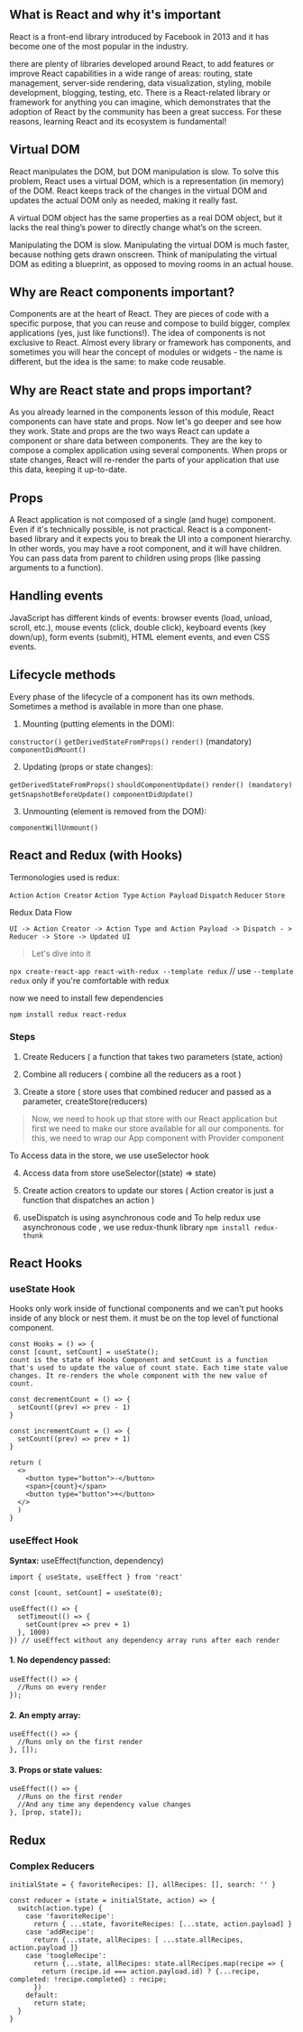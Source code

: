 ## What is React and why it's important

React is a front-end library introduced by Facebook in 2013 and it has become one of the most popular in the industry.

there are plenty of libraries developed around React, to add features or improve React capabilities in a wide range of areas: routing, state management, server-side rendering, data visualization, styling, mobile development, blogging, testing, etc. There is a React-related library or framework for anything you can imagine, which demonstrates that the adoption of React by the community has been a great success. For these reasons, learning React and its ecosystem is fundamental!

## Virtual DOM

React manipulates the DOM, but DOM manipulation is slow. To solve this problem, React uses a virtual DOM, which is a representation (in memory) of the DOM. React keeps track of the changes in the virtual DOM and updates the actual DOM only as needed, making it really fast.

A virtual DOM object has the same properties as a real DOM object, but it lacks the real thing’s power to directly change what’s on the screen.

Manipulating the DOM is slow. Manipulating the virtual DOM is much faster, because nothing gets drawn onscreen. Think of manipulating the virtual DOM as editing a blueprint, as opposed to moving rooms in an actual house.

## Why are React components important?

Components are at the heart of React. They are pieces of code with a specific purpose, that you can reuse and compose to build bigger, complex applications (yes, just like functions!). The idea of components is not exclusive to React. Almost every library or framework has components, and sometimes you will hear the concept of modules or widgets - the name is different, but the idea is the same: to make code reusable.

## Why are React state and props important?

As you already learned in the components lesson of this module, React components can have state and props. Now let's go deeper and see how they work. State and props are the two ways React can update a component or share data between components. They are the key to compose a complex application using several components. When props or state changes, React will re-render the parts of your application that use this data, keeping it up-to-date.

## Props

A React application is not composed of a single (and huge) component. Even if it's technically possible, is not practical. React is a component-based library and it expects you to break the UI into a component hierarchy. In other words, you may have a root component, and it will have children. You can pass data from parent to children using props (like passing arguments to a function).

## Handling events

JavaScript has different kinds of events: browser events (load, unload, scroll, etc.), mouse events (click, double click), keyboard events (key down/up), form events (submit), HTML element events, and even CSS events.

## Lifecycle methods

Every phase of the lifecycle of a component has its own methods. Sometimes a method is available in more than one phase.

1. Mounting (putting elements in the DOM):

`constructor()`
`getDerivedStateFromProps()`
`render()` (mandatory)
`componentDidMount()`

2. Updating (props or state changes):

`getDerivedStateFromProps()`
`shouldComponentUpdate()`
`render() (mandatory)`
`getSnapshotBeforeUpdate()`
`componentDidUpdate()`

3. Unmounting (element is removed from the DOM):

`componentWillUnmount()`


## React and Redux (with Hooks)

Termonologies used is redux:

`Action` `Action Creator` `Action Type` `Action Payload` `Dispatch` `Reducer` `Store`

Redux Data Flow 

`UI -> Action Creator -> Action Type and Action Payload -> Dispatch - > Reducer -> Store -> Updated UI`

> Let's dive into it

`npx create-react-app react-with-redux --template redux` // use `--template redux` only if you're comfortable with redux

now we need to install few dependencies 

`npm install redux react-redux`

### Steps

1. Create Reducers ( a function that takes two parameters (state, action)

2. Combine all reducers ( combine all the reducers as a root )

3. Create a store ( store uses that combined reducer and passed as a parameter, createStore(reducers)

> Now, we need to hook up that store with our React application but first we need to make our store available for all our components.
> for this, we need to wrap our App component with Provider component

To Access data in the store, we use useSelector hook

4. Access data from store useSelector((state) => state)

5. Create action creators to update our stores ( Action creator is just a function that dispatches an action )

6. useDispatch is using asynchronous code and To help redux use asynchronous code , we use redux-thunk library `npm install redux-thunk`

## React Hooks

### useState Hook
Hooks only work inside of functional components and we can't put hooks inside of any block or nest them. it must be on the top level of functional component.
```
const Hooks = () => {
const [count, setCount] = useState();
count is the state of Hooks Component and setCount is a function that's used to update the value of count state. Each time state value changes. It re-renders the whole component with the new value of count.

const decrementCount = () => {
  setCount((prev) => prev - 1)
}

const incrementCount = () => {
  setCount((prev) => prev + 1)
}

return (
  <>
    <button type="button">-</button>
    <span>{count}</span>
    <button type="button">+</button>
  </>
  )
}
```

### useEffect Hook

**Syntax:** useEffect(function, dependency)

```
import { useState, useEffect } from 'react'
  
const [count, setCount] = useState(0);

useEffect(() => {
  setTimeout(() => {
    setCount(prev => prev + 1)
  }, 1000)
}) // useEffect without any dependency array runs after each render
```

#### 1. No dependency passed:

```
useEffect(() => {
  //Runs on every render
});
```

#### 2. An empty array:

```
useEffect(() => {
  //Runs only on the first render
}, []);
```

#### 3. Props or state values:

```
useEffect(() => {
  //Runs on the first render
  //And any time any dependency value changes
}, [prop, state]);
```
  
  
## Redux

### Complex Reducers

```
initialState = { favoriteRecipes: [], allRecipes: [], search: '' }

const reducer = (state = initialState, action) => {
  switch(action.type) {
    case 'favoriteRecipe':
      return { ...state, favoriteRecipes: [...state, action.payload] }
    case 'addRecipe':
      return {...state, allRecipes: [ ...state.allRecipes, action.payload ]}
    case 'toogleRecipe':
      return {...state, allRecipes: state.allRecipes.map(recipe => {
        return (recipe.id === action.payload.id) ? {...recipe, completed: !recipe.completed} : recipe;
      })
    default:
      return state;
  }
}
```







